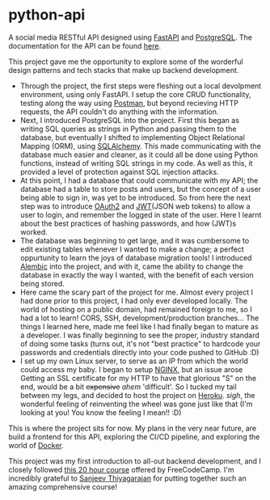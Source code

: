 # python-api

A social media RESTful API designed using [FastAPI](https://fastapi.tiangolo.com/) and [PostgreSQL](https://www.postgresql.org/). The documentation for the API can be found [here](https://kiko-python-api.herokuapp.com/docs).

This project gave me the opportunity to explore some of the worderful design patterns and tech stacks that make up backend development. 

* Through the project, the first steps were fleshing out a local devolpment environment, using only FastAPI. I setup the core CRUD functionality, testing along the way 
using [Postman](https://www.postman.com/), but beyond recieving HTTP requests, the API couldn't do anything with the information. 
* Next, I introduced PostgreSQL into the project. First this began as writing SQL queries as strings in Python and passing them to the database, but eventually
I shifted to implementing Object Relational Mapping (ORM), using [SQLAlchemy](https://www.sqlalchemy.org/). This made communicating with the database much easier 
and cleaner, as it could all be done using Python functions, instead of writing SQL strings in my code. As well as this, it provided a level of protection against SQL 
injection attacks. 
* At this point, I had a database that could communicate with my API; the database had a table to store posts and users, but the concept of a user being able to sign in, 
was yet to be introduced. So from here the next step was to introduce [OAuth2](https://oauth.net/2/) and [JWT](https://github.com/mpdavis/python-jose)(JSON web tokens) to allow a user to login, and remember the logged in state of the user. Here I learnt about the best practices of hashing passwords, and how (JWT)s worked.
* The database was beginning to get large, and it was cumbersome to edit existing tables whenever I wanted to make a change; a perfect oppurtunity to learn 
the joys of database migration tools! I introduced [Alembic](https://alembic.sqlalchemy.org/en/latest/) into the project, and with it, came the ability to change
the database in exactly the way I wanted, with the benefit of each version being stored. 
* Here came the scary part of the project for me. Almost every project I had done prior to this project, I had only ever developed locally. 
The world of hosting on a public domain, had remained foreign to me, so I had a lot to learn! CORS, SSH, development/production branches... 
The things I learned here, made me feel like I had finally began to mature as a developer. I was finally beginning to see the proper, 
industry standard of doing some tasks (turns out, it's not "best practice" to hardcode your passwords and credentials directly into your code pushed to GitHub :D)
* I set up my own Linux server, to serve as an IP from which the world could access my baby. I began to setup [NGINX](https://www.nginx.com/), but an issue arose
Getting an SSL certificate for my HTTP to have that glorious "S" on the end, would be a bit ~~expensive~~ *ahem* 'difficult'. So I tucked my tail between my legs, 
and decided to host the project on [Heroku](heroku.com). *sigh*, the wonderful feeling of reinventing the wheel was gone just like that (I'm looking at you! 
You know the feeling I mean!! :D) 

This is where the project sits for now. My plans in the very near future, are build a frontend for this API, exploring the CI/CD pipeline, and 
exploring the world of [Docker](https://www.docker.com/). 

This project was my first introduction to all-out backend development, and I closely followed [this 20 hour course](https://www.youtube.com/watch?v=0sOvCWFmrtA) 
offered by FreeCodeCamp. I'm incredibly grateful to [Sanjeev Thiyagarajan](https://github.com/Sanjeev-Thiyagarajan) for putting together such an 
amazing comprehensive course!
